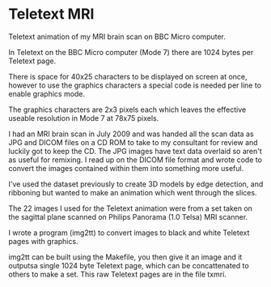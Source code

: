 # Teletext MRI
Teletext animation of my MRI brain scan on BBC Micro computer.

In Teletext on the BBC Micro computer (Mode 7) there are 1024 bytes per Teletext page.

There is space for 40x25 characters to be displayed on screen at once, however to use the graphics characters a special code is needed per line to enable graphics mode.

The graphics characters are 2x3 pixels each which leaves the effective useable resolution in Mode 7 at 78x75 pixels.

I had an MRI brain scan in July 2009 and was handed all the scan data as JPG and DICOM files on a CD ROM to take to my consultant for review and luckily got to keep the CD. The JPG images have text data overlaid so aren't as useful for remixing. I read up on the DICOM file format and wrote code to convert the images contained within them into something more useful.

I've used the dataset previously to create 3D models by edge detection, and ribboning but wanted to make an animation which went through the slices.

The 22 images I used for the Teletext animation were from a set taken on the sagittal plane scanned on Philips Panorama (1.0 Telsa) MRI scanner.

I wrote a program (img2tt) to convert images to black and white Teletext pages with graphics.

img2tt can be built using the Makefile, you then give it an image and it outputsa single 1024 byte Teletext page, which can be concattenated to others to make a set. This raw Teletext pages are in the file txmri.

